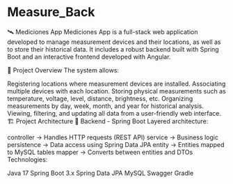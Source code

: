 # Measure_Back
🛰️ Mediciones App
Mediciones App is a full-stack web application developed to manage measurement devices and their locations, as well as to store their historical data. It includes a robust backend built with Spring Boot and an interactive frontend developed with Angular.

📌 Project Overview
The system allows:

Registering locations where measurement devices are installed.
Associating multiple devices with each location.
Storing physical measurements such as temperature, voltage, level, distance, brightness, etc.
Organizing measurements by day, week, month, and year for historical analysis.
Viewing, filtering, and updating all data from a user-friendly web interface.
🏗️ Project Architecture
🔧 Backend - Spring Boot
Layered architecture:

controller → Handles HTTP requests (REST API)
service → Business logic
persistence → Data access using Spring Data JPA
entity → Entities mapped to MySQL tables
mapper → Converts between entities and DTOs
Technologies:

Java 17
Spring Boot 3.x
Spring Data JPA
MySQL
Swagger
Gradle
